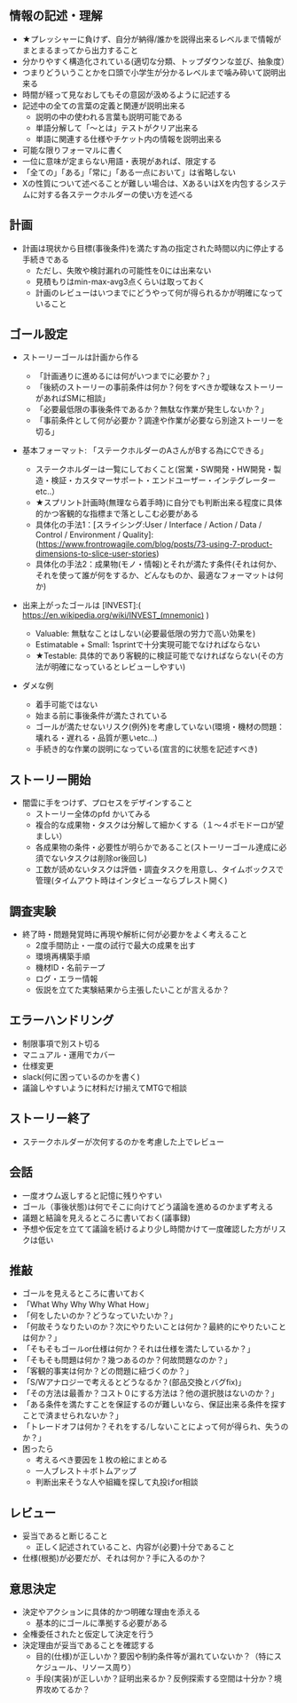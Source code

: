 

情報の記述・理解
-----------------

* ★プレッシャーに負けず、自分が納得/誰かを説得出来るレベルまで情報がまとまるまってから出力すること
* 分かりやすく構造化されている(適切な分類、トップダウンな並び、抽象度）
* つまりどういうことかを口頭で小学生が分かるレベルまで噛み砕いて説明出来る
* 時間が経って見なおしてもその意図が汲めるように記述する
* 記述中の全ての言葉の定義と関連が説明出来る
    * 説明の中の使われる言葉も説明可能である
    * 単語分解して「〜とは」テストがクリア出来る
    * 単語に関連する仕様やチケット内の情報を説明出来る
* 可能な限りフォーマルに書く
* 一位に意味が定まらない用語・表現があれば、限定する
* 「全ての」「ある」「常に」「ある一点において」は省略しない
* Xの性質について述べることが難しい場合は、XあるいはXを内包するシステムに対する各ステークホルダーの使い方を述べる


計画
-----------

* 計画は現状から目標(事後条件)を満たす為の指定された時間以内に停止する手続きである
    * ただし、失敗や検討漏れの可能性を0には出来ない
    * 見積もりはmin-max-avg3点くらいは取っておく
    * 計画のレビューはいつまでにどうやって何が得られるかが明確になっていること


ゴール設定
--------------------------------

* ストーリーゴールは計画から作る
    * 「計画通りに進めるには何がいつまでに必要か？」
    * 「後続のストーリーの事前条件は何か？何をすべきか曖昧なストーリーがあればSMに相談」
    * 「必要最低限の事後条件であるか？無駄な作業が発生しないか？」
    * 「事前条件として何が必要か？調達や作業が必要なら別途ストーリーを切る」

* 基本フォーマット: 「ステークホルダーのAさんがBする為にCできる」
    * ステークホルダーは一覧にしておくこと(営業・SW開発・HW開発・製造・検証・カスタマーサポート・エンドユーザー・インテグレーター etc..）
    * ★スプリント計画時(無理なら着手時)に自分でも判断出来る程度に具体的かつ客観的な指標まで落としこむ必要がある
    * 具体化の手法1：[スライシング:User / Interface / Action / Data / Control / Environment / Quality]:(https://www.frontrowagile.com/blog/posts/73-using-7-product-dimensions-to-slice-user-stories)
    * 具体化の手法2：成果物(モノ・情報)とそれが満たす条件(それは何か、それを使って誰が何をするか、どんなものか、最適なフォーマットは何か)

* 出来上がったゴールは [INVEST]:( https://en.wikipedia.org/wiki/INVEST_(mnemonic) )
    * Valuable: 無駄なことはしない(必要最低限の労力で高い効果を)
    * Estimatable + Small: 1sprintで十分実現可能でなければならない
    * ★Testable: 具体的であり客観的に検証可能でなければならない(その方法が明確になっているとレビューしやすい)

* ダメな例
    * 着手可能ではない
    * 始まる前に事後条件が満たされている
    * ゴールが満たせないリスク(例外)を考慮していない(環境・機材の問題：壊れる・遅れる・品質が悪いetc...)
    * 手続き的な作業の説明になっている(宣言的に状態を記述すべき)



ストーリー開始
-----------------------------------

* 闇雲に手をつけず、プロセスをデザインすること
    * ストーリー全体のpfd かいてみる
    * 複合的な成果物・タスクは分解して細かくする（１〜４ポモドーロが望ましい）
    * 各成果物の条件・必要性が明らかであること(ストーリーゴール達成に必須でないタスクは削除or後回し)
    * 工数が読めないタスクは評価・調査タスクを用意し、タイムボックスで管理(タイムアウト時はインタビューならブレスト開く)



調査実験
------------------------

* 終了時・問題発覚時に再現や解析に何が必要かをよく考えること
    * 2度手間防止・一度の試行で最大の成果を出す
    * 環境再構築手順
    * 機材ID・名前テープ
    * ログ・エラー情報
    * 仮説を立てた実験結果から主張したいことが言えるか？


エラーハンドリング
----------------------------------

* 制限事項で別スト切る
* マニュアル・運用でカバー
* 仕様変更
* slack(何に困っているのかを書く)
* 議論しやすいように材料だけ揃えてMTGで相談


ストーリー終了
---------------

* ステークホルダーが次何するのかを考慮した上でレビュー


会話
----------------

* 一度オウム返しすると記憶に残りやすい
* ゴール（事後状態)は何でそこに向けてどう議論を進めるのかまず考える
* 議題と結論を見えるところに書いておく(議事録)
* 予想や仮定を立てて議論を続けるより少し時間かけて一度確認した方がリスクは低い


推敲
-----------------

* ゴールを見えるところに書いておく
* 「What Why Why Why What How」
* 「何をしたいのか？どうなっていたいか？」
* 「何故そうなりたいのか？次にやりたいことは何か？最終的にやりたいことは何か？」
* 「そもそもゴールor仕様は何か？それは仕様を満たしているか？」
* 「そもそも問題は何か？幾つあるのか？何故問題なのか？」
* 「客観的事実は何か？どの問題に紐づくのか？」
* 「S/Wアナロジーで考えるとどうなるか？(部品交換とバグfix)」
* 「その方法は最善か？コスト０にする方法は？他の選択肢はないのか？」
* 「ある条件を満たすことを保証するのが難しいなら、保証出来る条件を探すことで済ませられないか？」
* 「トレードオフは何か？それをする/しないことによって何が得られ、失うのか？」
* 困ったら
    * 考えるべき要因を１枚の絵にまとめる
    * 一人ブレスト＋ボトムアップ
    * 判断出来そうな人や組織を探して丸投げor相談


レビュー
----------

* 妥当であると断じること
    * 正しく記述されていること、内容が(必要)十分であること
* 仕様(根拠)が必要だが、それは何か？手に入るのか？


意思決定
------------

* 決定やアクションに具体的かつ明確な理由を添える
    * 基本的にゴールに準拠する必要がある
* 全権委任されたと仮定して決定を行う
* 決定理由が妥当であることを確認する
    * 目的(仕様)が正しいか？要因や制約条件等が漏れていないか？（特にスケジュール、リソース周り）
    * 手段(実装)が正しいか？証明出来るか？反例探索する空間は十分か？境界攻めてるか？




